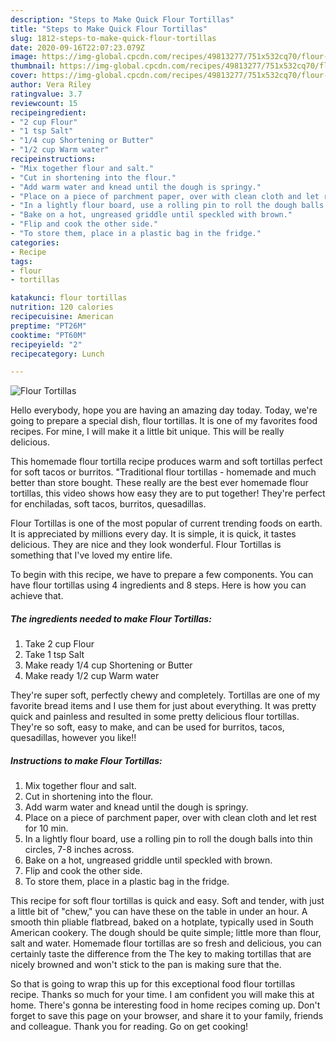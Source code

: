 ```yaml
---
description: "Steps to Make Quick Flour Tortillas"
title: "Steps to Make Quick Flour Tortillas"
slug: 1812-steps-to-make-quick-flour-tortillas
date: 2020-09-16T22:07:23.079Z
image: https://img-global.cpcdn.com/recipes/49813277/751x532cq70/flour-tortillas-recipe-main-photo.jpg
thumbnail: https://img-global.cpcdn.com/recipes/49813277/751x532cq70/flour-tortillas-recipe-main-photo.jpg
cover: https://img-global.cpcdn.com/recipes/49813277/751x532cq70/flour-tortillas-recipe-main-photo.jpg
author: Vera Riley
ratingvalue: 3.7
reviewcount: 15
recipeingredient:
- "2 cup Flour"
- "1 tsp Salt"
- "1/4 cup Shortening or Butter"
- "1/2 cup Warm water"
recipeinstructions:
- "Mix together flour and salt."
- "Cut in shortening into the flour."
- "Add warm water and knead until the dough is springy."
- "Place on a piece of parchment paper, over with clean cloth and let rest for 10 min."
- "In a lightly flour board, use a rolling pin to roll the dough balls into thin circles, 7-8 inches across."
- "Bake on a hot, ungreased griddle until speckled with brown."
- "Flip and cook the other side."
- "To store them, place in a plastic bag in the fridge."
categories:
- Recipe
tags:
- flour
- tortillas

katakunci: flour tortillas 
nutrition: 120 calories
recipecuisine: American
preptime: "PT26M"
cooktime: "PT60M"
recipeyield: "2"
recipecategory: Lunch

---
```



![Flour Tortillas](https://img-global.cpcdn.com/recipes/49813277/751x532cq70/flour-tortillas-recipe-main-photo.jpg)

Hello everybody, hope you are having an amazing day today. Today, we're going to prepare a special dish, flour tortillas. It is one of my favorites food recipes. For mine, I will make it a little bit unique. This will be really delicious.

This homemade flour tortilla recipe produces warm and soft tortillas perfect for soft tacos or burritos. &#34;Traditional flour tortillas - homemade and much better than store bought. These really are the best ever homemade flour tortillas, this video shows how easy they are to put together! They&#39;re perfect for enchiladas, soft tacos, burritos, quesadillas.

Flour Tortillas is one of the most popular of current trending foods on earth. It is appreciated by millions every day. It is simple, it is quick, it tastes delicious. They are nice and they look wonderful. Flour Tortillas is something that I've loved my entire life.


To begin with this recipe, we have to prepare a few components. You can have flour tortillas using 4 ingredients and 8 steps. Here is how you can achieve that.

<!--inarticleads1-->

##### The ingredients needed to make Flour Tortillas:

1. Take 2 cup Flour
1. Take 1 tsp Salt
1. Make ready 1/4 cup Shortening or Butter
1. Make ready 1/2 cup Warm water


They&#39;re super soft, perfectly chewy and completely. Tortillas are one of my favorite bread items and I use them for just about everything. It was pretty quick and painless and resulted in some pretty delicious flour tortillas. They&#39;re so soft, easy to make, and can be used for burritos, tacos, quesadillas, however you like!! 

<!--inarticleads2-->

##### Instructions to make Flour Tortillas:

1. Mix together flour and salt.
1. Cut in shortening into the flour.
1. Add warm water and knead until the dough is springy.
1. Place on a piece of parchment paper, over with clean cloth and let rest for 10 min.
1. In a lightly flour board, use a rolling pin to roll the dough balls into thin circles, 7-8 inches across.
1. Bake on a hot, ungreased griddle until speckled with brown.
1. Flip and cook the other side.
1. To store them, place in a plastic bag in the fridge.


This recipe for soft flour tortillas is quick and easy. Soft and tender, with just a little bit of &#34;chew,&#34; you can have these on the table in under an hour. A smooth thin pliable flatbread, baked on a hotplate, typically used in South American cookery. The dough should be quite simple; little more than flour, salt and water. Homemade flour tortillas are so fresh and delicious, you can certainly taste the difference from the The key to making tortillas that are nicely browned and won&#39;t stick to the pan is making sure that the. 

So that is going to wrap this up for this exceptional food flour tortillas recipe. Thanks so much for your time. I am confident you will make this at home. There's gonna be interesting food in home recipes coming up. Don't forget to save this page on your browser, and share it to your family, friends and colleague. Thank you for reading. Go on get cooking!
